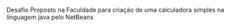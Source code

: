 Desafio Proposto na Faculdade para criação de uma calculadora simples na linguagem java pelo NetBeans
